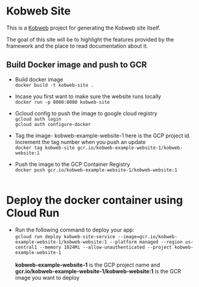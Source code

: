 # Kobweb Site

This is a [Kobweb](https://github.com/varabyte/kobweb) project for generating the Kobweb site itself.

The goal of this site will be to highlight the features provided by the framework and the place to read documentation
about it.

## **Build Docker image and push to GCR**

- Build docker image<br />
  ```docker build -t kobweb-site .```

- Incase you first want to make sure the website runs locally<br />
  ```docker run -p 8080:8080 kobweb-site```

- Gcloud config to push the image to google cloud registry<br />
  ```gcloud auth login``` <br />
  ```gcloud auth configure-docker```

- Tag the image- kobweb-example-website-1 here is the GCP project id. Increment the tag number when you push an update<br />
  ```docker tag kobweb-site gcr.io/kobweb-example-website-1/kobweb-website:1```

- Push the image to the GCP Container Registry<br />
  ```docker push gcr.io/kobweb-example-website-1/kobweb-website:1``` <br /><br />

# Deploy the docker container using Cloud Run
- Run the following command to deploy your app:<br />
  ```gcloud run deploy kobweb-site-service --image=gcr.io/kobweb-example-website-1/kobweb-website:1 --platform managed --region us-central1 --memory 1024Mi --allow-unauthenticated --project kobweb-example-website-1``` <br /><br />
  **kobweb-example-website-1** is the GCP project name and <br /> **gcr.io/kobweb-example-website-1/kobweb-website:1** is the GCR image you want to deploy